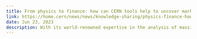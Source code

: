 ```yaml
---
title: From physics to finance: how can CERN tools help to uncover market manipulation?
link: https://home.cern/news/news/knowledge-sharing/physics-finance-how-can-cern-tools-help-uncover-market-manipulation
date: Jun 23, 2023
description: With its world-renowned expertise in the analysis of massive volumes of data, CERN has started a unique collaboration with leading market-surveillance experts to explore how particle physics could help to build future manipulation-detection techniques.
---
```

